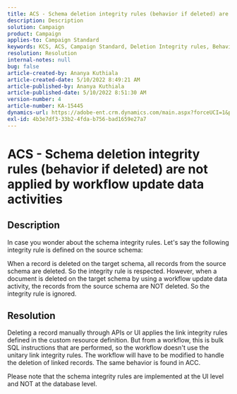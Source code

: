 ```yaml
---
title: ACS - Schema deletion integrity rules (behavior if deleted) are not applied by workflow update data activities
description: Description
solution: Campaign
product: Campaign
applies-to: Campaign Standard
keywords: KCS, ACS, Campaign Standard, Deletion Integrity rules, Behavior if deleted, Workflow, Update data
resolution: Resolution
internal-notes: null
bug: false
article-created-by: Ananya Kuthiala
article-created-date: 5/10/2022 8:49:21 AM
article-published-by: Ananya Kuthiala
article-published-date: 5/10/2022 8:51:30 AM
version-number: 4
article-number: KA-15445
dynamics-url: https://adobe-ent.crm.dynamics.com/main.aspx?forceUCI=1&pagetype=entityrecord&etn=knowledgearticle&id=01894013-3ed0-ec11-a7b5-0022480a8e40
exl-id: 4b3e7df3-33b2-4fda-b756-bad1659e27a7
---
```

# ACS - Schema deletion integrity rules (behavior if deleted) are not applied by workflow update data activities

## Description


In case you wonder about the schema integrity rules. Let's say the following integrity rule is defined on the source schema:



When a record is deleted on the target schema, all records from the source schema are deleted. So the integrity rule is respected. However, when a document is deleted on the target schema by using a workflow update data activity, the records from the source schema are NOT deleted. So the integrity rule is ignored.


## Resolution


Deleting a record manually through APIs or UI applies the link integrity rules defined in the custom resource definition. But from a workflow, this is bulk SQL instructions that are performed, so the workflow doesn't use the unitary link integrity rules. The workflow will have to be modified to handle the deletion of linked records. The same behavior is found in ACC.

Please note that the schema integrity rules are implemented at the UI level and NOT at the database level.
